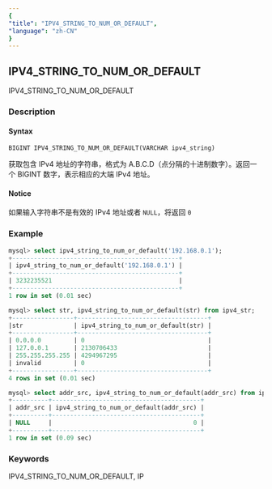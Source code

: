 ```yaml
---
{
"title": "IPV4_STRING_TO_NUM_OR_DEFAULT",
"language": "zh-CN"
}
---
```


<!-- 
Licensed to the Apache Software Foundation (ASF) under one
or more contributor license agreements.  See the NOTICE file
distributed with this work for additional information
regarding copyright ownership.  The ASF licenses this file
to you under the Apache License, Version 2.0 (the
"License"); you may not use this file except in compliance
with the License.  You may obtain a copy of the License at
  http://www.apache.org/licenses/LICENSE-2.0
Unless required by applicable law or agreed to in writing,
software distributed under the License is distributed on an
"AS IS" BASIS, WITHOUT WARRANTIES OR CONDITIONS OF ANY
KIND, either express or implied.  See the License for the
specific language governing permissions and limitations
under the License.
-->

## IPV4_STRING_TO_NUM_OR_DEFAULT

IPV4_STRING_TO_NUM_OR_DEFAULT

### Description

#### Syntax

`BIGINT IPV4_STRING_TO_NUM_OR_DEFAULT(VARCHAR ipv4_string)`

获取包含 IPv4 地址的字符串，格式为 A.B.C.D（点分隔的十进制数字）。返回一个 BIGINT 数字，表示相应的大端 IPv4 地址。

#### Notice

如果输入字符串不是有效的 IPv4 地址或者 `NULL`，将返回 `0`

### Example
```sql
mysql> select ipv4_string_to_num_or_default('192.168.0.1'); 
+----------------------------------------------+ 
| ipv4_string_to_num_or_default('192.168.0.1') | 
+----------------------------------------------+ 
| 3232235521                                   | 
+----------------------------------------------+ 
1 row in set (0.01 sec)

mysql> select str, ipv4_string_to_num_or_default(str) from ipv4_str; 
+-----------------+------------------------------------+ 
|str              | ipv4_string_to_num_or_default(str) | 
+-----------------+------------------------------------+ 
| 0.0.0.0         | 0                                  | 
| 127.0.0.1       | 2130706433                         | 
| 255.255.255.255 | 4294967295                         | 
| invalid         | 0                                  | 
+-----------------+------------------------------------+ 
4 rows in set (0.01 sec)

mysql> select addr_src, ipv4_string_to_num_or_default(addr_src) from ipv4_string_test where addr_src is null;
+----------+-----------------------------------------+
| addr_src | ipv4_string_to_num_or_default(addr_src) |
+----------+-----------------------------------------+
| NULL     |                                       0 |
+----------+-----------------------------------------+
1 row in set (0.09 sec)
```

### Keywords

IPV4_STRING_TO_NUM_OR_DEFAULT, IP